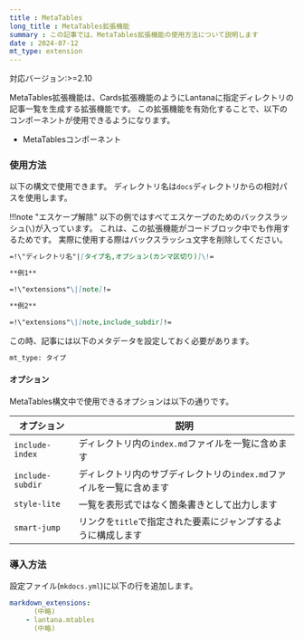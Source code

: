 ```yaml
---
title : MetaTables
long_title : MetaTables拡張機能
summary : この記事では、MetaTables拡張機能の使用方法について説明します
date : 2024-07-12
mt_type: extension
---
```


<span class="badge bg-primary">対応バージョン:>=2.10</span>

MetaTables拡張機能は、Cards拡張機能のようにLantanaに指定ディレクトリの記事一覧を生成する拡張機能です。
この拡張機能を有効化することで、以下のコンポーネントが使用できるようになります。

- MetaTablesコンポーネント

### 使用方法
以下の構文で使用できます。
ディレクトリ名は`docs`ディレクトリからの相対パスを使用します。

!!!note "エスケープ解除"
    以下の例ではすべてエスケープのためのバックスラッシュ(`\`)が入っています。
    これは、この拡張機能がコードブロック中でも作用するためです。
    実際に使用する際はバックスラッシュ文字を削除してください。

```md title="index.md"
=!\"ディレクトリ名"|[タイプ名,オプション(カンマ区切り)]\!=

**例1**

=!\"extensions"\|[note]!=

**例2**

=!\"extensions"\|[note,include_subdir]!=
```

この時、記事には以下のメタデータを設定しておく必要があります。

```txt title="メタデータ"
mt_type: タイプ
```

#### オプション
MetaTables構文中で使用できるオプションは以下の通りです。

オプション|説明
---|---
`include-index`|ディレクトリ内の`index.md`ファイルを一覧に含めます
`include-subdir`|ディレクトリ内のサブディレクトリの`index.md`ファイルを一覧に含めます
`style-lite`|一覧を表形式ではなく箇条書きとして出力します
`smart-jump`|リンクを`title`で指定された要素にジャンプするように構成します

### 導入方法
設定ファイル(`mkdocs.yml`)に以下の行を追加します。

```yml title="mkdocs.yml"
markdown_extensions:
      (中略)
    - lantana.mtables
      (中略)
```